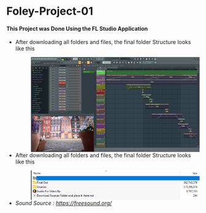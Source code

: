 # Foley-Project-01
 
#### This Project was Done Using the FL Studio Application

* After downloading all folders and files, the final folder Structure looks like this 

   > <img src="Final Out/Foley Project in Fl Studio.png" alt="Markdown Monster icon" style="float: left; margin-right: 10px;" />

* After downloading all folders and files, the final folder Structure looks like this 

   > <img src="Final Out/Foley Project 01 Folder Structure.png" alt="folder Structure" style="float: left; margin-right: 10px;" />

* <I>Sound Source : https://freesound.org/ </i>
